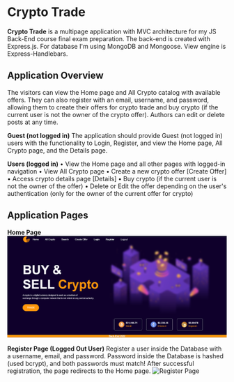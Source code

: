 # Crypto Trade
**Crypto Trade** is a multipage application with MVC architecture for my JS Back-End course final exam preparation. The back-end is created with Express.js. For database I'm using MongoDB and Mongoose. View engine is Express-Handlebars.

## Application Overview
The visitors can view the Home page and All Crypto catalog with available offers. They can also register with an email, username, and password, allowing them to create their offers for crypto trade and buy crypto (if the current user is not the owner of the crypto offer). Authors can edit or delete posts at any time.

**Guest (not logged in)**
The application should provide Guest (not logged in) users with the functionality to Login, Register, and view the Home page, All Crypto page, and the Details page.

**Users (logged in)**
    • View the Home page and all other pages with logged-in navigation
    • View All Crypto page
    • Create а new crypto offer [Create Offer]
    • Access crypto details page [Details]
    • Buy crypto (if the current user is not the owner of the offer)
    • Delete or Edit the offer depending on the user's authentication (only for the owner of the current offer for crypto)

## Application Pages

**Home Page**
![Home Page](https://github.com/Pavlov1881/SoftUni-Workshops-and-Trainings/blob/main/Crypto-Trade/public/images/homepage-screenshot.png)

**Register Page (Logged Out User)**
Register a user inside the Database with a username, email, and password. Password inside the Database is hashed (used bcrypt), and both passwords must match! After successful registration, the page redirects to the Home page.
![Register Page]()